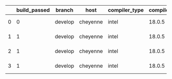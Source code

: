 |    |   build_passed | branch   | host     | compiler_type   | compiler_version   | mpi_type   | mpi_version   | o_g   | os    | unit_pass   | unit_fail   | system_pass   | system_fail   | example_pass   | example_fail   | nuopc_pass   | nuopc_fail   | hash                                                                                                                               | modified                   |
|----|----------------|----------|----------|-----------------|--------------------|------------|---------------|-------|-------|-------------|-------------|---------------|---------------|----------------|----------------|--------------|--------------|------------------------------------------------------------------------------------------------------------------------------------|----------------------------|
|  0 |              0 | develop  | cheyenne | intel           | 18.0.5             | mpiuni     | none          | O     | Linux | fail        | fail        | fail          | fail          | fail           | fail           | Build        | Build        | [artifacts](https://github.com/ryanlong1004/esmf-test-artifacts/tree/cheyenne/develop/cheyenne/intel/18.0.5/O/mpiuni/none)         | 2022-01-31 10:34:55.007397 |
|  1 |              1 | develop  | cheyenne | intel           | 18.0.5             | intelmpi   | 2018.4.274    | O     | Linux | fail        | fail        | fail          | fail          | fail           | fail           | queued       | queued       | [artifacts](https://github.com/ryanlong1004/esmf-test-artifacts/tree/cheyenne/develop/cheyenne/intel/18.0.5/O/intelmpi/2018.4.274) | 2022-01-31 10:34:55.007397 |
|  2 |              1 | develop  | cheyenne | intel           | 18.0.5             | mpt        | 2.19          | g     | Linux | fail        | fail        | fail          | fail          | fail           | fail           | queued       | queued       | [artifacts](https://github.com/ryanlong1004/esmf-test-artifacts/tree/cheyenne/develop/cheyenne/intel/18.0.5/g/mpt/2.19)            | 2022-01-31 10:34:55.007397 |
|  3 |              1 | develop  | cheyenne | intel           | 18.0.5             | openmpi    | 3.1.4         | g     | Linux | 13695       | 0           | 49            | 0             | 80             | 0              | 50           | 0            | [artifacts](https://github.com/ryanlong1004/esmf-test-artifacts/tree/cheyenne/develop/cheyenne/intel/18.0.5/g/openmpi/3.1.4)       | 2022-01-31 10:34:55.007397 |